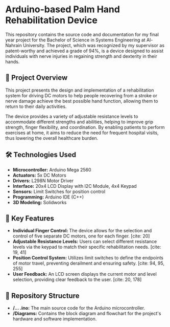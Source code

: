 # Arduino-based Palm Hand Rehabilitation Device

This repository contains the source code and documentation for my final year project for the Bachelor of Science in Systems Engineering at Al-Nahrain University. The project, which was recognized by my supervisor as patent-worthy and achieved a grade of 94%, is a device designed to assist individuals with nerve injuries in regaining strength and dexterity in their hands.

## 🎯 Project Overview

This project presents the design and implementation of a rehabilitation system for driving DC motors to help people recovering from a stroke or nerve damage achieve the best possible hand function, allowing them to return to their daily activities.

The device provides a variety of adjustable resistance levels to accommodate different strengths and abilities, helping to improve grip strength, finger flexibility, and coordination. By enabling patients to perform exercises at home, it aims to reduce the need for frequent hospital visits, thus lowering the overall healthcare burden.

## 🛠️ Technologies Used

* **Microcontroller:** Arduino Mega 2560
* **Actuators:** 5x DC Motors
* **Drivers:** L298N Motor Driver
* **Interface:** 20x4 LCD Display with I2C Module, 4x4 Keypad
* **Sensors:** Limit Switches for position control
* **Programming:** Arduino IDE (C++)
* **3D Modeling:** Solidworks

## 🚀 Key Features

* **Individual Finger Control:** The device allows for the selection and control of five separate DC motors, one for each finger. [cite: 20]
* **Adjustable Resistance Levels:** Users can select different resistance levels via the keypad to match their specific rehabilitation needs. [cite: 19, 41]
* **Position Control System:** Utilizes limit switches to define the endpoints of motor travel, preventing derailment and ensuring safety. [cite: 94, 95, 255]
* **User Feedback:** An LCD screen displays the current motor and level selection, providing clear feedback to the user. [cite: 20, 178]

## 📁 Repository Structure

* **/... .ino:** The main source code for the Arduino microcontroller.
* **/Diagrams:** Contains the block diagram and flowchart for the project's hardware and software implementation.
